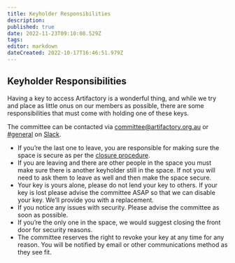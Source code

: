 ```yaml
---
title: Keyholder Responsibilities
description: 
published: true
date: 2022-11-23T09:10:08.529Z
tags: 
editor: markdown
dateCreated: 2022-10-17T16:46:51.979Z
---
```


## Keyholder Responsibilities

Having a key to access Artifactory is a wonderful thing, and while we try and place as little onus on our members as possible, there are some responsibilities that must come with holding one of these keys.

The committee can be contacted via committee@artifactory.org.au or [\#general](slack://channel?team=T0LQE2JNR&id=C0LQBEQ2Y) on [Slack](https://space.artifactory.org.au/slack).

-   If you’re the last one to leave, you are responsible for making sure the space is secure as per the [closure procedure](/docs/committee/lockup).
-   If you are leaving and there are other people in the space you must make sure there is another keyholder still in the space. If not you will need to ask them to leave as well and then make the space secure.
-   Your key is yours alone, please do not lend your key to others. If your key is lost please advise the committee ASAP so that we can disable your key. We’ll provide you with a replacement.
-   If you notice any issues with security. Please advise the committee as soon as possible.
-   If you’re the only one in the space, we would suggest closing the front door for security reasons.
-   The committee reserves the right to revoke your key at any time for any reason. You will be notified by email or other communications method as they see fit.
